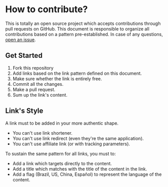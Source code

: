 # How to contribute?
This is totally an open source project which accepts contributions through pull requests on GitHub. This document is responsible to organize all contributions based on a pattern pre-established. In case of any questions, [open an issue](https://github.com/iuricode/recursos-gratuitos/issues/new).

## Get Started

1. Fork this repository
2. Add links based on the link pattern defined on this document.
3. Make sure whether the link is entirely free.
4. Commit all the changes.
5. Make a pull request.
6. Sum up the link's content.

## Link's Style

A link must to be added in your more authentic shape.
- You can't use link shortener.
- You can't use link redirect (even they're the same application).
- You can't use  affiliate link (or with tracking parameters).

To sustain the same pattern for all links, you must to:

- Add a link which targets directly to the content.
- Add a title which matches with the title of the content in the link.
- Add a flag (Brazil, US, China, Español) to represent the language of the content.